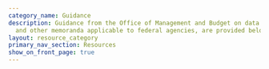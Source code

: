 ```yaml
---
category_name: Guidance
description: Guidance from the Office of Management and Budget on data issues,
  and other memoranda applicable to federal agencies, are provided below.
layout: resource_category
primary_nav_section: Resources
show_on_front_page: true
---
```

